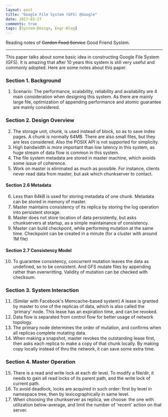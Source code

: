 ```yaml
---
layout: post
title: "Google File System (GFS) @Google"
date: 2017-03-27
comments: true
tags: [System-Design, Engr-Blog]
---
```


<div class="post-teaser"> Reading notes of <strike>Gordon Food Service</strike> Good Friend System.</div>
<!-- more -->

<hr/>

This paper talks about some basic idea in constructing Google File System (GFS). It is amazing that after 10 years this system is still very useful and commonly adopted. Here are some notes about this paper.

### Section 1. Background
1. Scenario: The performance, scalability, reliability and availability are 4 main consideration when designing this system. As there are mainly large file, optimization of appending performance and atomic guarantee are mainly considered.

### Section 2. Design Overview
2. The storage unit, chunk, is used instead of block, so as to save index pages. A chunk is normally 64MB. There are also small files, but they are less considered. Also the POSIX API is not supported for simplicity.
3. High bandwidth is more important than low latency in this system, as huge stream of data flow is common in this system.
4. The file system metadata are stored in master machine, which avoids some issue of coherence.
5. Work on master is eliminated as much as possible. For instance, clients never read data from master, but ask which chunkserver to contact.

#### Section 2.6 Metadata
6. Less than 64kB is used for storing metadata of one chunk. Metadata can be stored in memory of master.
7. Master maintains consistency of its replica by storing the log operation into persistent storage.
8. Master does not store location of data persistently, but asks chunkservers at startup, as a simple maintainance of consistency.
9. Master can build checkpoint, while performing mutation at the same time. Checkpoint can be created in a minute (for a cluster with around 1M file)

#### Section 2.7 Consistency Model
10. To guarantee consistency, concurrent mutation leaves the data as undefined, so to be consistent. And GFS mutate files by appending rather than overwritting. Validity of mutation can be checked with checksum.

### Section 3. System Interaction
11. (Similar with Facebook's Memcache-based system) A lease is granted by master to one of the replicas of data, which is also called the 'primary' node. This lease has an expiration time, and can be revoked.
12. Data flow is separated from control flow for better usage of network topology.
13. The primary node determines the order of mutation, and confirms when all replicas complete mutating data.
14. When making a snapshot, master revokes the outstanding lease first, then asks each replica to make a copy of that chunk locally. By making copy locally instead of thru the network, it can save some extra time.

### Section 4. Master Operation
15. There is a read and write lock at each dir level. To modify a file/dir, it needs to gain all read locks of its parent path, and the write lock of current path.
16. To avoid deadlock, locks are acquired in such order: first by level in namespace tree, then by lexicographically in same level.
17. When choosing the chunkserver as replica, we choose: the one with utilization below-average, and limit the number of 'recent' action on that server. 